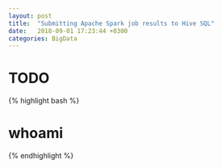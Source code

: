 ```yaml
---
layout: post
title:  "Submitting Apache Spark job results to Hive SQL"
date:   2018-09-01 17:23:44 +0300
categories: BigData
---
```


# TODO

{% highlight bash %}
# whoami 
{% endhighlight %}
